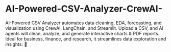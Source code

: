 # AI-Powered-CSV-Analyzer-CrewAI-
AI-Powered CSV Analyzer automates data cleaning, EDA, forecasting, and visualization using CrewAI, LangChain, and Streamlit. Upload a CSV, and AI agents will clean, analyze, and generate interactive charts &amp; PDF reports. Ideal for business, finance, and research, it streamlines data exploration and insights. 🚀
